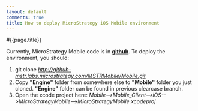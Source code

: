 ```yaml
---
layout: default
comments: true
title: How to deploy MicroStrategy iOS Mobile environment
---
```


#{{page.title}}

Currently, MicroStrategy Mobile code is in [**github**](http://github-mstr.labs.microstrategy.com/). To deploy the environment, you should:

1.  git clone *http://github-mstr.labs.microstrategy.com/MSTRMobile/Mobile.git*
2.  Copy **"Engine"** folder from somewhere else to **"Mobile"** folder you just cloned. **"Engine"** folder can be found in previous clearcase branch.
3.  Open the xcode project here: *Mobile-->Mobile_Client-->iOS-->MicroStrategyMobile-->MicroStrategyMobile.xcodeproj*